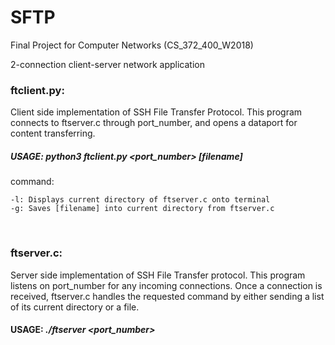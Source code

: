 # SFTP

Final Project for Computer Networks (CS_372_400_W2018)

2-connection client-server network application

### ftclient.py:
Client side implementation of SSH File Transfer Protocol. This program connects to ftserver.c through port_number, and opens a dataport for content transferring. 
##### USAGE:  *python3 ftclient.py <hostname> <port_number> <command> [filename] <dataport>*
command:

	-l: Displays current directory of ftserver.c onto terminal
	-g: Saves [filename] into current directory from ftserver.c 
</br>

### ftserver.c:
Server side implementation of SSH File Transfer protocol. This program listens on port_number for any incoming connections. Once a connection is received, ftserver.c handles the requested command by either sending a list of its current directory or a file. 
#### USAGE:  *./ftserver <port_number>*
